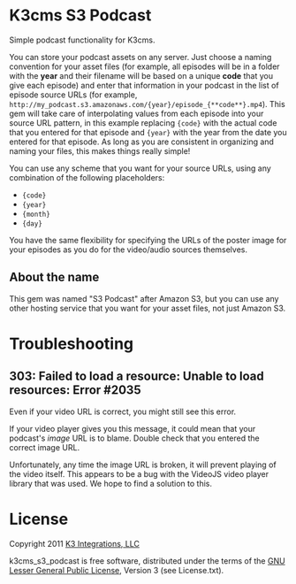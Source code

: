 K3cms S3 Podcast
================

Simple podcast functionality for K3cms.

You can store your podcast assets on any server. Just choose a naming convention for your asset files
(for example, all episodes will be in a folder with the **year** and their filename will be based on a unique **code** that you give each episode)
and enter that information in your podcast in the list of episode source URLs (for example, `http://my_podcast.s3.amazonaws.com/{year}/episode_{**code**}.mp4`).
This gem will take care of interpolating values from each episode into your source URL pattern, in this example replacing `{code}` with the actual code that you entered for that episode and `{year}` with the year from the date you entered for that episode.
As long as you are consistent in organizing and naming your files, this makes things really simple! 

You can use any scheme that you want for your source URLs, using any combination of the following placeholders:
* `{code}`
* `{year}`
* `{month}`
* `{day}`

You have the same flexibility for specifying the URLs of the poster image for your episodes as you do for the video/audio sources themselves.

About the name
--------------

This gem was named "S3 Podcast" after Amazon S3, but you can use any other hosting service that you want for your asset files, not just Amazon S3.

Troubleshooting
===============

303: Failed to load a resource: Unable to load resources: Error #2035
---------------------------------------------------------------------

Even if your video URL is correct, you might still see this error.

If your video player gives you this message, it could mean that your podcast's *image* URL is to blame. Double check that you entered the correct image URL.

Unfortunately, any time the image URL is broken, it will prevent playing of the video itself. This appears to be a bug with the VideoJS video player library that was used. We hope to find a solution to this.

License
=======

Copyright 2011 [K3 Integrations, LLC](http://www.k3integrations.com/)

k3cms_s3_podcast is free software, distributed under the terms of the [GNU Lesser General Public License](http://www.gnu.org/copyleft/lesser.html), Version 3 (see License.txt).
